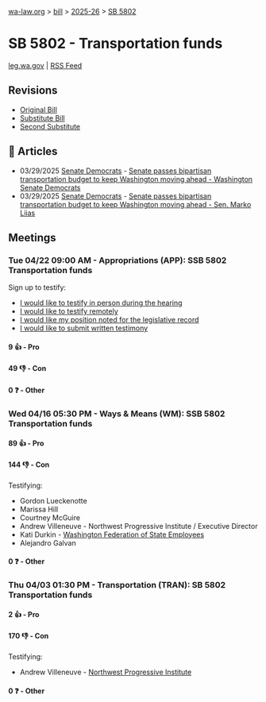 [wa-law.org](/) > [bill](/bill/) > [2025-26](/bill/2025-26/) > [SB 5802](/bill/2025-26/sb/5802/)

# SB 5802 - Transportation funds
[leg.wa.gov](https://app.leg.wa.gov/billsummary?BillNumber=5802&Year=2025&Initiative=false) | [RSS Feed](./rss.xml)

## Revisions
* [Original Bill](1/)
* [Substitute Bill](S/)
* [Second Substitute](S2/)

## 📰 Articles
* 03/29/2025 [Senate Democrats](/org/senate_democrats/) - [Senate passes bipartisan transportation budget to keep Washington moving ahead - Washington Senate Democrats](https://senatedemocrats.wa.gov/blog/2025/03/29/senate-passes-bipartisan-transportation-budget-to-keep-washington-moving-ahead/#:~:text=0.3%%20sales%20tax%20shift)
* 03/29/2025 [Senate Democrats](/org/senate_democrats/) - [Senate passes bipartisan transportation budget to keep Washington moving ahead - Sen. Marko Liias](https://senatedemocrats.wa.gov/liias/2025/03/29/senate-passes-bipartisan-transportation-budget-to-keep-washington-moving-ahead/#:~:text=0.3%%20sales%20tax%20shift)

## Meetings
### Tue 04/22 09:00 AM - Appropriations (APP): SSB 5802 Transportation funds
Sign up to testify:
* [I would like to testify in person during the hearing](https://app.leg.wa.gov/csi/Testifier/Add?chamber=House&mId=33360&aId=167183&caId=26960&tId=1)
* [I would like to testify remotely](https://app.leg.wa.gov/csi/Testifier/Add?chamber=House&mId=33360&aId=167183&caId=26960&tId=2)
* [I would like my position noted for the legislative record](https://app.leg.wa.gov/csi/Testifier/Add?chamber=House&mId=33360&aId=167183&caId=26960&tId=3)
* [I would like to submit written testimony](https://app.leg.wa.gov/csi/Testifier/Add?chamber=House&mId=33360&aId=167183&caId=26960&tId=4)

#### 9 👍 - Pro

#### 49 👎 - Con

#### 0 ❓ - Other

### Wed 04/16 05:30 PM - Ways & Means (WM): SSB 5802 Transportation funds
#### 89 👍 - Pro

#### 144 👎 - Con
Testifying:
* Gordon Lueckenotte
* Marissa Hill
* Courtney McGuire
* Andrew Villeneuve - Northwest Progressive Institute / Executive Director
* Kati Durkin - [Washington Federation of State Employees](/org/washington_federation_of_state_employees/)
* Alejandro Galvan

#### 0 ❓ - Other

### Thu 04/03 01:30 PM - Transportation (TRAN): SB 5802 Transportation funds
#### 2 👍 - Pro

#### 170 👎 - Con
Testifying:
* Andrew Villeneuve - [Northwest Progressive Institute](/org/northwest_progressive_institute/)

#### 0 ❓ - Other

